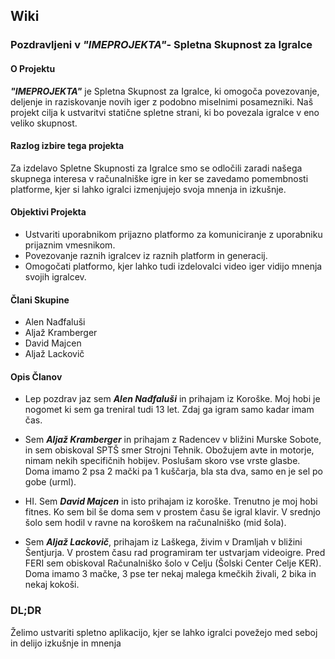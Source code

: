 ## **Wiki**
### **Pozdravljeni v _"IMEPROJEKTA"_- Spletna Skupnost za Igralce**
#### **O Projektu**
***"IMEPROJEKTA"*** je Spletna Skupnost za Igralce, ki omogoča povezovanje, deljenje in raziskovanje novih iger z podobno miselnimi posamezniki. Naš projekt cilja k ustvaritvi statične spletne strani, ki bo povezala igralce v eno veliko skupnost.
#### **Razlog izbire tega projekta**
Za izdelavo Spletne Skupnosti za Igralce smo se odločili zaradi našega skupnega interesa v računalniške igre in ker se zavedamo pomembnosti platforme, kjer si lahko igralci izmenjujejo svoja mnenja in izkušnje.
#### **Objektivi Projekta**
+ Ustvariti uporabnikom prijazno platformo za komuniciranje z uporabniku prijaznim vmesnikom.
+ Povezovanje raznih igralcev iz raznih platform in generacij.
+ Omogočati platformo, kjer lahko tudi izdelovalci video iger vidijo mnenja svojih igralcev. 
#### **Člani Skupine**
+ Alen Nađfaluši
+ Aljaž Kramberger
+ David Majcen
+ Aljaž Lackovič
#### **Opis Članov**
+ Lep pozdrav jaz sem ***Alen Nađfaluši*** in prihajam iz Koroške. Moj hobi je nogomet ki sem ga treniral tudi 13 let. Zdaj ga igram samo kadar imam čas.

+ Sem ***Aljaž Kramberger*** in prihajam z Radencev v bližini Murske Sobote, in sem obiskoval SPTŠ smer Strojni Tehnik. Obožujem avte in motorje, nimam nekih specifičnih hobijev. Poslušam skoro vse vrste glasbe. Doma imamo 2 psa 2 mački pa 1 kuščarja, bla sta dva, samo en je sel po gobe (urml). 

+ HI. Sem ***David Majcen*** in isto prihajam iz koroške. Trenutno je moj hobi fitnes. Ko sem bil še doma sem v prostem času še igral klavir. V srednjo šolo sem hodil v ravne na koroškem na računalniško (mid šola).

+ Sem ***Aljaž Lackovič***, prihajam iz Laškega, živim v Dramljah v bližini Šentjurja. V prostem času rad programiram ter ustvarjam videoigre. Pred FERI sem obiskoval Računalniško šolo v Celju (Šolski Center Celje KER). Doma imamo 3 mačke, 3 pse ter nekaj malega kmečkih živali, 2 bika in nekaj kokoši.
### **DL;DR**
Želimo ustvariti spletno aplikacijo, kjer se lahko igralci povežejo med seboj in delijo izkušnje in mnenja


